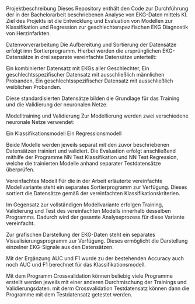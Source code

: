 Projektbeschreibung
Dieses Repository enthält den Code zur Durchführung der in der Bachelorarbeit beschriebenen Analyse von EKG-Daten mittels KI. Ziel des Projekts ist die Entwicklung und Evaluation von Modellen zur Klassifikation und Regression zur geschlechterspezifischen EKG Diagnostik von Herzinfarkten.

Datenvorverarbeitung
Die Aufbereitung und Sortierung der Datensätze erfolgt imn Sortierprogramm. Hierbei werden die ursprünglichen EKG-Datensätze in drei separate vereinfachte Datensätze unterteilt:

Ein kombinierter Datensatz mit EKGs aller Geschlechter,
Ein geschlechtsspezifischer Datensatz mit ausschließlich männlichen Probanden,
Ein geschlechtsspezifischer Datensatz mit ausschließlich weiblichen Probanden.

Diese standardisierten Datensätze bilden die Grundlage für das Training und die Validierung der neuronalen Netze.

Modelltraining und Validierung
Zur Modellierung werden zwei verschiedene neuronale Netze verwendet:

Ein Klassifikationsmodell
Ein Regressionsmodell

Beide Modelle werden jeweils separat mit den zuvor beschriebenen Datensätzen trainiert und validiert. Die Evaluation erfolgt anschließend mithilfe der Programme NN Test Klassifikation und NN Test Regression, welche die trainierten Modelle anhand separater Testdatensätze überprüfen.

Vereinfachtes Modell
Für die in der Arbeit erläuterte vereinfachte Modellvariante steht ein separates Sortierprogramm zur Verfügung. Dieses sortiert die Datensätze gemäß der vereinfachten Klassifikationskriterien.

Im Gegensatz zur vollständigen Modellvariante erfolgen Training, Validierung und Test des vereinfachten Modells innerhalb desselben Programms. Dadurch wird der gesamte Analyseprozess für diese Variante vereinfacht.

Zur grafischen Darstellung der EKG-Daten steht ein separates Visualisierungsprogramm zur Verfügung. Dieses ermöglicht die Darstellung einzelner EKG-Signale aus den Datensätzen.

Mit der Ergänzung AUC und F1 wurde zu der bestehenden Accuracy auch noch AUC und F1 berechnet für das Klassifikationsmodell.

Mit dem Programm Crossvalidation können beliebig viele Programme erstellt werden jeweils mit einer anderen Durchmischung  der Trainings und Validierungsdaten. mit derm Crossvalidation Testdatensatz können dann die Programme mit dem Testdatensatz getestet werden.
